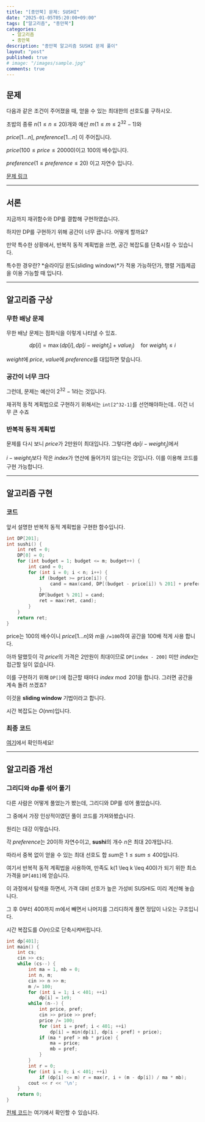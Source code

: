 ```yaml
---
title: "[종만북] 문제: SUSHI"
date: "2025-01-05T05:20:00+09:00"
tags: ["알고리즘", "종만북"]
categories:
  - 알고리즘
  - 종만북
description: "종만북 알고리즘 SUSHI 문제 풀이"
layout: "post"
published: true
# image: "/images/sample.jpg"
comments: true
---
```


## 문제
다음과 같은 조건이 주어졌을 때, 얻을 수 있는 최대한의 선호도를 구하시오.

초밥의 종류 $n(1 \leq n \leq 20)$개와 예산 $m(1 \leq m \leq 2^{32} - 1)$와

$price[1...n]$, $preference[1...n]$ 이 주어집니다.

$price(100 \leq price \leq 20000)$이고 100의 배수입니다.

$preference(1 \leq preference \leq 20)$ 이고 자연수 입니다.

[문제 링크](https://algospot.com/judge/problem/read/SUSHI)

* * *

## 서론
지금까지 재귀함수와 DP를 결합해 구현하였습니다.

하지만 DP를 구현하기 위해 공간이 너무 큽니다. 어떻게 할까요?

만약 특수한 상황에서, 반복적 동적 계획법을 쓰면, 공간 복잡도를 단축시킬 수 있습니다.

특수한 경우란? *슬라이딩 윈도(sliding window)*가 적용 가능하던가, 행렬 거듭제곱을 이용 가능할 때 입니다.

* * *

## 알고리즘 구상
### 무한 배낭 문제
무한 배낭 문제는 점화식을 이렇게 나타낼 수 있죠.

$$
dp[i] = \max(dp[i], dp[i - weight_j] + value_j) \quad \text{for } weight_j \leq i
$$

$weight$에 $price$, $value$에 $preference$를 대입하면 맞습니다.

### 공간이 너무 크다
그런데, 문제는 예산이 $2^{32}-1$라는 것입니다. 

재귀적 동적 계획법으로 구현하기 위해서는 ```int[2^32-1]```를 선언해야하는데.. 이건 너무 큰 수죠

### 반복적 동적 계획법
문제를 다시 보니 $price$가 2만원이 최대입니다. 그렇다면 $dp[i - weight_j]$에서 

$i - weight_j$보다 작은 $index$가 연산에 들어가지 않는다는 것입니다. 이를 이용해 코드를 구현 가능합니다.

* * *

## 알고리즘 구현
### 코드
앞서 설명한 반복적 동적 계획법을 구현한 함수입니다.

```c++
int DP[201];
int sushi() {
    int ret = 0;
    DP[0] = 0;
    for (int budget = 1; budget <= m; budget++) {
        int cand = 0;
        for (int i = 0; i < n; i++) {
            if (budget >= price[i]) {
                cand = max(cand, DP[(budget - price[i]) % 201] + preference[i]);
            }
            DP[budget % 201] = cand;
            ret = max(ret, cand);
        }
    }
    return ret;
}
```
price는 100의 배수이니 $price[1...n]$와 $m$을 ```/=100```하여 공간을 100배 적게 사용 합니다.

아까 말했듯이 각 $price$의 가격은 2만원이 최대이므로 ```DP[index - 200]``` 미만 $index$는 접근할 일이 없습니다.

이를 구현하기 위해 ```DP[]```에 접근할 때마다 $index \bmod 201$을 합니다. 그러면 공간을 계속 돌려 쓰겠죠?

이것을 **sliding window** 기법이라고 합니다.

시간 복잡도는 $O(nm)$입니다.

### 최종 코드
[여기](https://github.com/sossos5989/algospot/blob/main/sushi.cc)에서 확인하세요!

* * *

## 알고리즘 개선
### 그리디와 dp를 섞어 풀기
다른 사람은 어떻게 풀었는가 봤는데, 그리디와 DP를 섞어 풀었습니다.

그 중에서 가장 인상적이였던 풀이 코드를 가져와봤습니다.

원리는 대강 이렇습니다.

각 $preference$는 $20$이하 자연수이고, **sushi**의 개수 $n$은 최대 $20$개입니다.

따라서 중복 없이 얻을 수 있는 최대 선호도 합 $sum$은 $1 \leq sum \leq 400$입니다.

여기서 반복적 동적 계획법을 사용하여, 만족도 k(1 \leq k \leq 400)가 되기 위한 최소 가격을 ```DP[401]```에 얻습니다.

이 과정에서 탐색을 하면서, 가격 대비 선호가 높은 가성비 SUSHI도 미리 계산해 놓습니다.

그 후 0부터 400까지 m에서 빼면서 나머지를 그리디하게 풀면 정답이 나오는 구조입니다.

시간 복잡도를 $O(n)$으로 단축시켜버립니다.

```c++
int dp[401];
int main() {
    int cs;
    cin >> cs;
    while (cs--) {
        int ma = 1, mb = 0;
        int n, m;
        cin >> n >> m;
        m /= 100;
        for (int i = 1; i < 401; ++i)
            dp[i] = 1e9;
        while (n--) {
            int price, pref;
            cin >> price >> pref;
            price /= 100;
            for (int i = pref; i < 401; ++i)
                dp[i] = min(dp[i], dp[i - pref] + price);
            if (ma * pref > mb * price) {
                ma = price;
                mb = pref;
            }
        }
        int r = 0;
        for (int i = 0; i < 401; ++i)
            if (dp[i] <= m) r = max(r, i + (m - dp[i]) / ma * mb);
        cout << r << '\n';
    }
    return 0;
}
```

[전체 코드](https://algospot.com/judge/submission/detail/780371)는 여기에서 확인할 수 있습니다.